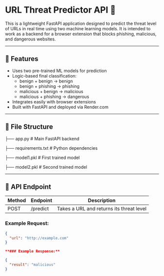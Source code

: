 # URL Threat Predictor API 🔐

This is a lightweight FastAPI application designed to predict the threat level of URLs in real time using two machine learning models. It is intended to work as a backend for a browser extension that blocks phishing, malicious, and dangerous websites.

---

## 🚀 Features
- Uses two pre-trained ML models for prediction
- Logic-based final classification:
  - benign + benign → benign
  - benign + phishing → phishing
  - malicious + benign → malicious
  - malicious + phishing → dangerous
- Integrates easily with browser extensions
- Built with FastAPI and deployed via Render.com

---

## 📁 File Structure

├── app.py # Main FastAPI backend

├── requirements.txt # Python dependencies

├── model1.pkl # First trained model

├── model2.pkl # Second trained model


---

## 📡 API Endpoint

| Method | Endpoint    | Description             |
|--------|-------------|-------------------------|
| POST   | /predict    | Takes a URL and returns its threat level |

### Example Request:
```json
{
  "url": "http://example.com"
}

**### Example Response:**

{
  "result": "malicious"
}


